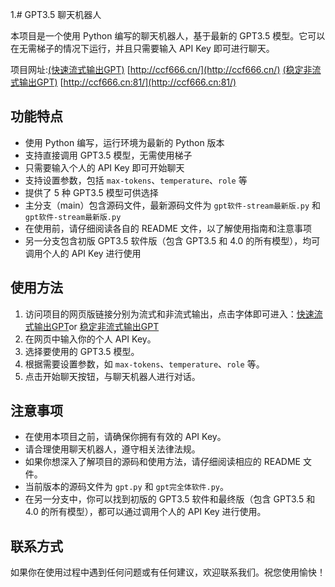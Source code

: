 1.# GPT3.5 聊天机器人

本项目是一个使用 Python 编写的聊天机器人，基于最新的 GPT3.5 模型。它可以在无需梯子的情况下运行，并且只需要输入 API Key 即可进行聊天。

项目网址:[(快速流式输出GPT)](http://ccf666.cn/)    [http://ccf666.cn/](http://ccf666.cn/)
         [(稳定非流式输出GPT)](http://ccf666.cn:81/)    [http://ccf666.cn:81/](http://ccf666.cn:81/) 

## 功能特点

- 使用 Python 编写，运行环境为最新的 Python 版本
- 支持直接调用 GPT3.5 模型，无需使用梯子
- 只需要输入个人的 API Key 即可开始聊天
- 支持设置参数，包括 `max-tokens`、`temperature`、`role` 等
- 提供了 5 种 GPT3.5 模型可供选择
- 主分支（main）包含源码文件，最新源码文件为 `gpt软件-stream最新版.py` 和 `gpt软件-stream最新版.py`
- 在使用前，请仔细阅读各自的 README 文件，以了解使用指南和注意事项
- 另一分支包含初版 GPT3.5 软件版（包含 GPT3.5 和 4.0 的所有模型），均可调用个人的 API Key 进行使用

## 使用方法

1. 访问项目的网页版链接分别为流式和非流式输出，点击字体即可进入：[快速流式输出GPT](http://ccf666.cn/)or
[稳定非流式输出GPT](http://ccf666.cn:81/)
2. 在网页中输入你的个人 API Key。
3. 选择要使用的 GPT3.5 模型。
4. 根据需要设置参数，如 `max-tokens`、`temperature`、`role` 等。
5. 点击开始聊天按钮，与聊天机器人进行对话。

## 注意事项

- 在使用本项目之前，请确保你拥有有效的 API Key。
- 请合理使用聊天机器人，遵守相关法律法规。
- 如果你想深入了解项目的源码和使用方法，请仔细阅读相应的 README 文件。
- 当前版本的源码文件为 `gpt.py` 和 `gpt完全体软件.py`。
- 在另一分支中，你可以找到初版的 GPT3.5 软件和最终版（包含 GPT3.5 和 4.0 的所有模型），都可以通过调用个人的 API Key 进行使用。

## 联系方式

如果你在使用过程中遇到任何问题或有任何建议，欢迎联系我们。祝您使用愉快！
